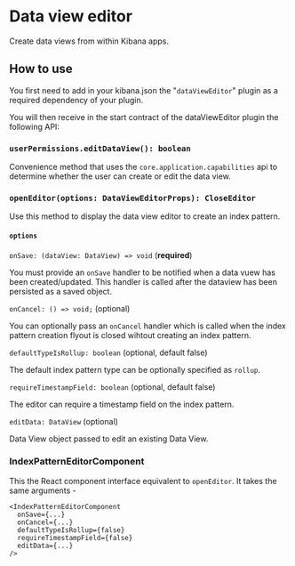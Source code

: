 # Data view editor

Create data views from within Kibana apps.

## How to use

You first need to add in your kibana.json the "`dataViewEditor`" plugin as a required dependency of your plugin.

You will then receive in the start contract of the dataViewEditor plugin the following API:

### `userPermissions.editDataView(): boolean`

Convenience method that uses the `core.application.capabilities` api to determine whether the user can create or edit the data view.

### `openEditor(options: DataViewEditorProps): CloseEditor`

Use this method to display the data view editor to create an index pattern.

#### `options`

`onSave: (dataView: DataView) => void` (**required**)

You must provide an `onSave` handler to be notified when a data vuew has been created/updated. This handler is called after the dataview has been persisted as a saved object.

`onCancel: () => void;` (optional)

You can optionally pass an `onCancel` handler which is called when the index pattern creation flyout is closed wihtout creating an index pattern.

`defaultTypeIsRollup: boolean` (optional, default false)

The default index pattern type can be optionally specified as `rollup`.

`requireTimestampField: boolean` (optional, default false)

The editor can require a timestamp field on the index pattern.

`editData: DataView` (optional)

Data View object passed to edit an existing Data View.

### IndexPatternEditorComponent

This the React component interface equivalent to `openEditor`. It takes the same arguments -

```tsx
<IndexPatternEditorComponent
  onSave={...}
  onCancel={...}
  defaultTypeIsRollup={false}
  requireTimestampField={false}
  editData={...}
/>
```
